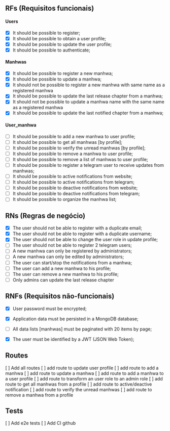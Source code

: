 ## RFs (Requisitos funcionais)
#### Users
- [x] It should be possible to register;
- [x] It should be possible to obtain a user profile;
- [x] It should be possible to update the user profile;
- [x] It should be possible to authenticate;

#### Manhwas
- [x] It should be possible to register a new manhwa;
- [x] It should be possible to update a manhwa;
- [x] It should not be possible to register a new manhwa with same name as a registered manhwa
- [x] It should be possible to update the last release chapter from a manhwa;
- [x] It should not be possible to update a manhwa name with the same name as a registered manhwa
- [x] It should be possible to update the last notified chapter from a manhwa;

#### User_manhwa
- [ ] It should be possible to add a new manhwa to user profile;
- [ ] It should be possible to get all manhwas [by profile];
- [ ] It should be possible to verify the unread manhwas [by profile];
- [ ] It should be possible to remove a manhwa to user profile;
- [ ] It should be possible to remove a list of manhwas to user profile;
- [ ] It should be possible to register a telegram user to receive updates from manhwas;
- [ ] It should be possible to active notifications from website;
- [ ] It should be possible to active notifications from telegram;
- [ ] It should be possible to deactive notifications from website;
- [ ] It should be possible to deactive notifications from telegram;
- [ ] It should be possible to organize the manhwa list;

## RNs (Regras de negócio)
- [x] The user should not be able to register with a duplicate email;
- [x] The user should not be able to register with a duplicate username;
- [x] The user should not be able to change the user role in update profile;
- [ ] The user should not be able to register 2 telegram users;
- [ ] A new manhwa can only be registered by administrators;
- [ ] A new manhwa can only be edited by administrators;
- [ ] The user can start/stop the notifications from a manhwa;
- [ ] The user can add a new manhwa to his profile;
- [ ] The user can remove a new manhwa to his profile;
- [ ] Only admins can update the last release chapter

## RNFs (Requisitos não-funcionais)
- [x] User password must be encrypted;
- [x] Application data must be persisted in a MongoDB database;
- [ ] All data lists [manhwas] must be paginated with 20 items by page;
- [x] The user must be identified by a JWT (JSON Web Token);



## Routes
[ ] Add all routes
[ ] add route to update user profile
[ ] add route to add a manhwa
[ ] add route to update a manhwa
[ ] add route to add a manhwa to a user profile
[ ] add route to transform an user role to an admin role
[ ] add route to get all manhwas from a profile
[ ] add route to active/deactive notification
[ ] add route to verify the unread manhwas
[ ] add route to remove a manhwa from a profile

## Tests
[ ] Add e2e tests
[ ] Add CI github